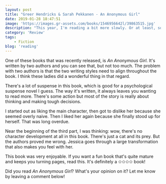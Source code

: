 ```yaml
---
layout: post
title: "Greer Hendricks & Sarah Pekkanen - An Anonymous Girl"
date: 2019-01-28 18:47:51
image: 'https://images.gr-assets.com/books/1546956642l/39863515.jpg'
description: "This year, I'm reading a bit more slowly. Or at least, so it seems. I'm also reading books that I think will be good and are new. Instead of going for goals, I'm more going for reading what I like now. Sounds like someone who can't reach his goals would say, right?"
category: 'Review'
tags:
    - Fiction
blog: 'reading'
---
```

One of these books that was recently released, is <em>An Anonymous Girl</em>. It's written by two authors and you can see that, but not too much. The problem with two authors is that the two writing styles need to align throughout the book. I think these ladies did a wonderful thing in that regard.

There's a lot of suspense in this book, which is good for a psychological suspense novel I guess. The way it's written, it always leaves you wanting to read more. There's some action but most of the story is really about thinking and making tough decisions.

I started out as liking the main character, then got to dislike her because she seemed overly naive. Then I liked her again because she finally stood up for herself. That was long overdue.

Near the beginning of the third part, I was thinking: wow, there's no character development at all in this book. There's just a cat and its prey. But the authors proved me wrong. Jessica goes through a large transformation that also makes you feel with her. 

This book was very enjoyable. If you want a fun book that's quite mature and keeps you turning pages, read this. It's definitely a ✩✩✩✩ book!

Did you read <em>An Anonymous Girl</em>? What's your opinion on it? Let me know by leaving a comment below! 